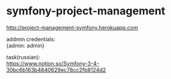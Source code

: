 # symfony-project-management

http://project-management-symfony.herokuapp.com

addmin credentials:  
{admin: admin}  

task(russian):  
https://www.notion.so/Symfony-3-4-30bc6b163b4840629ec78cc2fb8124d2
